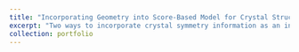 ```yaml
---
title: "Incorporating Geometry into Score-Based Model for Crystal Structure Design"
excerpt: "Two ways to incorporate crystal symmetry information as an inductive bias into a generative model for crystal structure design.<br/><img src='/images/gcdvae.png' width=500 height=450>"
collection: portfolio
---
```


<!-- This is an item in your portfolio. It can be have images or nice text. If you name the file .md, it will be parsed as markdown. If you name the file .html, it will be parsed as HTML.  -->
